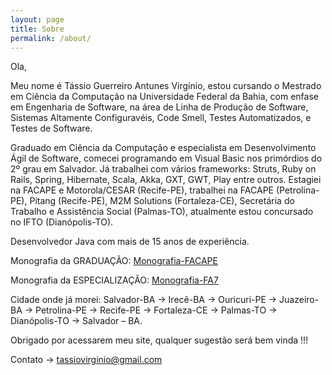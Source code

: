 ```yaml
---
layout: page
title: Sobre
permalink: /about/
---
```


Ola,

Meu nome é Tássio Guerreiro Antunes Virgínio, estou cursando o Mestrado em Ciência da Computação na Universidade Federal da Bahia, com enfase em Engenharia de Software, na área de Linha de Produção de Software, Sistemas Altamente Configuravéis, Code Smell, Testes Automatizados, e Testes de Software.

Graduado em Ciência da Computação e especialista em Desenvolvimento Ágil de Software, comecei programando em Visual Basic nos primórdios do 2º grau em Salvador. Já trabalhei com vários frameworks: Struts, Ruby on Rails, Spring, Hibernate, Scala, Akka, GXT, GWT, Play entre outros. Estagiei na FACAPE e Motorola/CESAR (Recife-PE), trabalhei na FACAPE (Petrolina-PE), Pitang (Recife-PE), M2M Solutions (Fortaleza-CE), Secretária do Trabalho e Assistência Social (Palmas-TO),  atualmente estou concursado no IFTO (Dianópolis-TO).

Desenvolvedor Java com mais de 15 anos de experiência.

Monografia da GRADUAÇÃO: [Monografia-FACAPE](https://tassiovirginio.files.wordpress.com/2007/12/monografia-tassio.pdf)

Monografia da ESPECIALIZAÇÃO: [Monografia-FA7](https://tassiovirginio.files.wordpress.com/2014/10/monografia.pdf) 

Cidade onde já morei: Salvador-BA -> Irecê-BA -> Ouricuri-PE -> Juazeiro-BA -> Petrolina-PE -> Recife-PE -> Fortaleza-CE -> Palmas-TO -> Dianópolis-TO -> Salvador – BA.

Obrigado por acessarem meu site, qualquer sugestão será bem vinda !!!

Contato -> tassiovirginio@gmail.com
